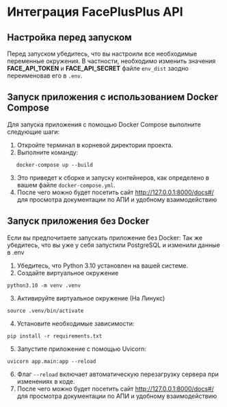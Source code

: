 # Интеграция FacePlusPlus API
## Настройка перед запуском
Перед запуском убедитесь, что вы настроили все необходимые переменные окружения. В частности, необходимо изменить значения **FACE_API_TOKEN** и **FACE_API_SECRET** файле ```env_dist``` заодно переименовав его в 
```.env```.

## Запуск приложения с использованием Docker Compose
Для запуска приложения с помощью Docker Compose выполните следующие шаги:

1. Откройте терминал в корневой директории проекта.
2. Выполните команду:
```commandline
   docker-compose up --build
```
3. Это приведет к сборке и запуску контейнеров, как определено в вашем файле ```docker-compose.yml```.
4. После чего можно будет посетить сайт http://127.0.0.1:8000/docs#/ для просмотра документации по АПИ и удобному взаимодействию

## Запуск приложения без Docker
Если вы предпочитаете запускать приложение без Docker:
Так же убедитесь, что вы уже у себя запустили PostgreSQL и изменили данные в .env

1. Убедитесь, что Python 3.10 установлен на вашей системе.
2. Создайте виртуальное окружение
```commandline
python3.10 -m venv .venv
```
3. Активируйте виртуальное окружение (На Линукс)
```commandline
source .venv/bin/activate
```
4. Установите необходимые зависимости:
```commandline 
pip install -r requirements.txt
```
5. Запустите приложение с помощью Uvicorn:
```commandline
uvicorn app.main:app --reload
```
6. Флаг ```--reload``` включает автоматическую перезагрузку сервера при изменениях в коде.
7. После чего можно будет посетить сайт http://127.0.0.1:8000/docs#/ для просмотра документации по АПИ и удобному взаимодействию
